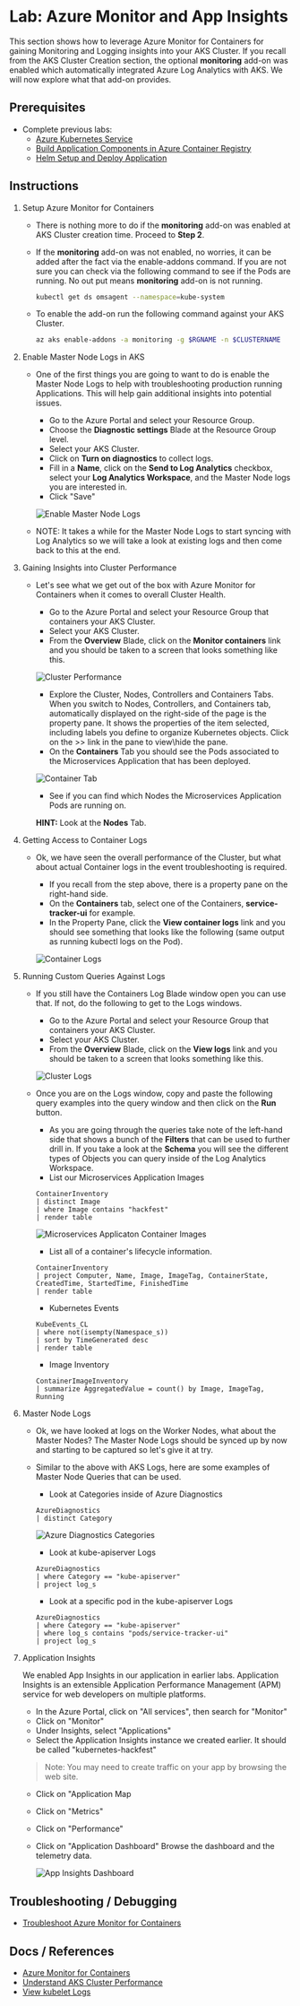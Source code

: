 # Lab: Azure Monitor and App Insights

This section shows how to leverage Azure Monitor for Containers for gaining Monitoring and Logging insights into your AKS Cluster. If you recall from the AKS Cluster Creation section, the optional **monitoring** add-on was enabled which automatically integrated Azure Log Analytics with AKS. We will now explore what that add-on provides.

## Prerequisites

* Complete previous labs:
    * [Azure Kubernetes Service](../../create-aks-cluster/README.md)
    * [Build Application Components in Azure Container Registry](../../build-application/README.md)
    * [Helm Setup and Deploy Application](../../helm-setup-deploy/README.md)

## Instructions

1. Setup Azure Monitor for Containers

    * There is nothing more to do if the **monitoring** add-on was enabled at AKS Cluster creation time. Proceed to **Step 2**.
    * If the **monitoring** add-on was not enabled, no worries, it can be added after the fact via the enable-addons command. If you are not sure you can check via the following command to see if the Pods are running. No out put means **monitoring** add-on is not running.

        ```bash
        kubectl get ds omsagent --namespace=kube-system
        ```
    * To enable the add-on run the following command against your AKS Cluster.

        ```bash
        az aks enable-addons -a monitoring -g $RGNAME -n $CLUSTERNAME
        ```

2. Enable Master Node Logs in AKS

    * One of the first things you are going to want to do is enable the Master Node Logs to help with troubleshooting production running Applications. This will help gain additional insights into potential issues.
        * Go to the Azure Portal and select your Resource Group.
        * Choose the **Diagnostic settings** Blade at the Resource Group level.
        * Select your AKS Cluster.
        * Click on **Turn on diagnostics** to collect logs.
        * Fill in a **Name**, click on the **Send to Log Analytics** checkbox, select your **Log Analytics Workspace**, and the Master Node logs you are interested in.
        * Click "Save"

        ![Enable Master Node Logs](enable-masternode-logs.png "Enable Master Node Logs")

    * NOTE: It takes a while for the Master Node Logs to start syncing with Log Analytics so we will take a look at existing logs and then come back to this at the end.

3. Gaining Insights into Cluster Performance

    * Let's see what we get out of the box with Azure Monitor for Containers when it comes to overall Cluster Health.
        * Go to the Azure Portal and select your Resource Group that containers your AKS Cluster.
        * Select your AKS Cluster.
        * From the **Overview** Blade, click on the **Monitor containers** link and you should be taken to a screen that looks something like this.

        ![Cluster Performance](aks-cluster-performance.png "Cluster Performance")

        * Explore the Cluster, Nodes, Controllers and Containers Tabs. When you switch to Nodes, Controllers, and Containers tab, automatically displayed on the right-side of the page is the property pane. It shows the properties of the item selected, including labels you define to organize Kubernetes objects. Click on the >> link in the pane to view\hide the pane.
        * On the **Containers** Tab you should see the Pods associated to the Microservices Application that has been deployed.

        ![Container Tab](containers-tab.png "Containers Tab")

        * See if you can find which Nodes the Microservices Application Pods are running on.

        **HINT:** Look at the **Nodes** Tab.

4. Getting Access to Container Logs

    * Ok, we have seen the overall performance of the Cluster, but what about actual Container logs in the event troubleshooting is required.
        * If you recall from the step above, there is a property pane on the right-hand side.
        * On the **Containers** tab, select one of the Containers, **service-tracker-ui** for example.
        * In the Property Pane, click the **View container logs** link and you should see something that looks like the following (same output as running kubectl logs on the Pod).

        ![Container Logs](containers-logs.png "Container Logs")

5. Running Custom Queries Against Logs

    * If you still have the Containers Log Blade window open you can use that. If not, do the following to get to the Logs windows.
        * Go to the Azure Portal and select your Resource Group that containers your AKS Cluster.
        * Select your AKS Cluster.
        * From the **Overview** Blade, click on the **View logs** link and you should be taken to a screen that looks something like this.

        ![Cluster Logs](cluster-logs.png "Cluster Logs")

    * Once you are on the Logs window, copy and paste the following query examples into the query window and then click on the **Run** button.
        * As you are going through the queries take note of the left-hand side that shows a bunch of the **Filters** that can be used to further drill in. If you take a look at the **Schema** you will see the different types of Objects you can query inside of the Log Analytics Workspace.
        * List our Microservices Application Images

        ```text
        ContainerInventory
        | distinct Image
        | where Image contains "hackfest"
        | render table
        ```

        ![Microservices Applicaton Container Images](containers-images.png "Microservices Applicaton Container Images")

        * List all of a container's lifecycle information.

        ```text
        ContainerInventory
        | project Computer, Name, Image, ImageTag, ContainerState, CreatedTime, StartedTime, FinishedTime
        | render table
        ```

        * Kubernetes Events

        ```text
        KubeEvents_CL
        | where not(isempty(Namespace_s))
        | sort by TimeGenerated desc
        | render table
        ```

        * Image Inventory

        ```text
        ContainerImageInventory
        | summarize AggregatedValue = count() by Image, ImageTag, Running
        ```

6. Master Node Logs

    * Ok, we have looked at logs on the Worker Nodes, what about the Master Nodes? The Master Node Logs should be synced up by now and starting to be captured so let's give it at try.
    * Similar to the above with AKS Logs, here are some examples of Master Node Queries that can be used.
        * Look at Categories inside of Azure Diagnostics

        ```text
        AzureDiagnostics
        | distinct Category
        ```

        ![Azure Diagnostics Categories](diagnostics-categories.png "Azure Diagnostics Categories")

        * Look at kube-apiserver Logs

        ```text
        AzureDiagnostics
        | where Category == "kube-apiserver"
        | project log_s
        ```

        * Look at a specific pod in the kube-apiserver Logs

        ```text
        AzureDiagnostics
        | where Category == "kube-apiserver"
        | where log_s contains "pods/service-tracker-ui"
        | project log_s
        ```

7. Application Insights

    We enabled App Insights in our application in earlier labs. Application Insights is an extensible Application Performance Management (APM) service for web developers on multiple platforms.

    * In the Azure Portal, click on "All services", then search for "Monitor"
    * Click on "Monitor"
    * Under Insights, select "Applications"
    * Select the Application Insights instance we created earlier. It should be called "kubernetes-hackfest"

    > Note: You may need to create traffic on your app by browsing the web site.

    * Click on "Application Map
    * Click on "Metrics"
    * Click on "Performance"
    * Click on "Application Dashboard" Browse the dashboard and the telemetry data. 

        ![App Insights Dashboard](app-insights-dashboard.png "App Insights Dashboard")


## Troubleshooting / Debugging

* [Troubleshoot Azure Monitor for Containers](https://docs.microsoft.com/en-us/azure/monitoring/monitoring-container-insights-troubleshoot)

## Docs / References

* [Azure Monitor for Containers](https://docs.microsoft.com/en-us/azure/monitoring/monitoring-container-insights-overview?toc=%2fazure%2fmonitoring%2ftoc.json)
* [Understand AKS Cluster Performance](https://docs.microsoft.com/en-us/azure/monitoring/monitoring-container-insights-analyze?toc=%2fazure%2fmonitoring%2ftoc.json)
* [View kubelet Logs](https://docs.microsoft.com/en-us/azure/aks/kubelet-logs)